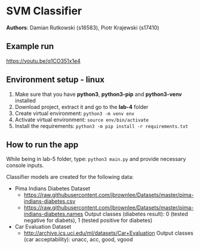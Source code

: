 # SVM Classifier
  
**Authors**: Damian Rutkowski (s16583), Piotr Krajewski (s17410)

## Example run

https://youtu.be/q1CO351x1e4

## Environment setup - linux

1. Make sure that you have **python3**, **python3-pip** and **python3-venv** installed
2. Download project, extract it and go to the **lab-4** folder
3. Create virtual environment: `python3 -m venv env`
4. Activate virtual environment: `source env/bin/activate`
5. Install the requirements: `python3 -m pip install -r requirements.txt`

## How to run the app

While being in lab-5 folder, type: `python3 main.py` and provide necessary console inputs.

Classifier models are created for the following data:
- Pima Indians Diabetes Dataset
    - https://raw.githubusercontent.com/jbrownlee/Datasets/master/pima-indians-diabetes.csv
    - https://raw.githubusercontent.com/jbrownlee/Datasets/master/pima-indians-diabetes.names
    Output classes (diabetes result): 0 (tested negative for diabets), 1 (tested positive for diabetes)
- Car Evaluation Dataset
    - http://archive.ics.uci.edu/ml/datasets/Car+Evaluation
    Output classes (car acceptability): unacc, acc, good, vgood